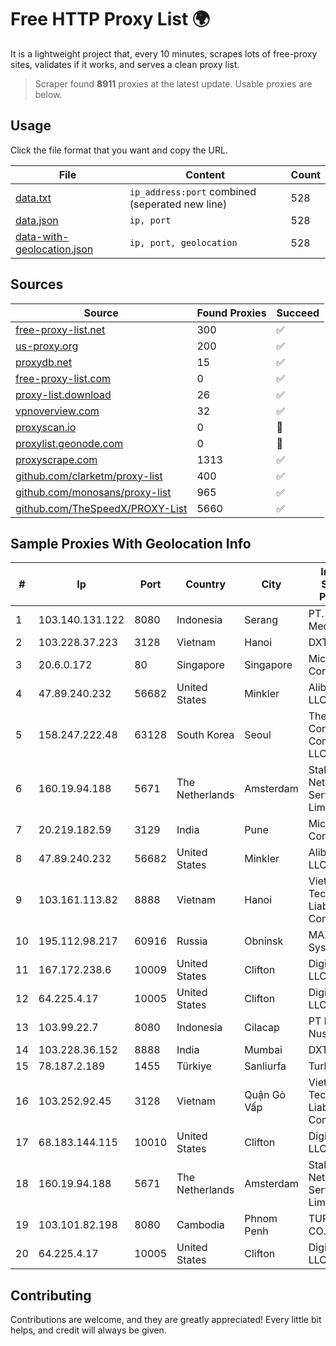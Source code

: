 
# Free HTTP Proxy List 🌍

It is a lightweight project that, every 10 minutes, scrapes lots of free-proxy sites, validates if it works, and serves a clean proxy list.


> Scraper found **8911** proxies at the latest update. Usable proxies are below.

## Usage

Click the file format that you want and copy the URL.


|File|Content|Count|
|----|-------|-----|
|[data.txt](https://raw.githubusercontent.com/themiralay/Proxy-List-World/master/data.txt)|`ip_address:port` combined (seperated new line)|528|
|[data.json](https://raw.githubusercontent.com/themiralay/Proxy-List-World/master/data.json)|`ip, port`|528|
|[data-with-geolocation.json](https://raw.githubusercontent.com/themiralay/Proxy-List-World/master/data-with-geolocation.json)|`ip, port, geolocation`|528|

## Sources

|Source|Found Proxies|Succeed|
|------|-------------|-------|
|[free-proxy-list.net](https://free-proxy-list.net)|300|✅|
|[us-proxy.org](https://www.us-proxy.org)|200|✅|
|[proxydb.net](http://proxydb.net)|15|✅|
|[free-proxy-list.com](https://free-proxy-list.com/?page=&port=&type%5B%5D=http&type%5B%5D=https&up_time=0&search=Search)|0|✅|
|[proxy-list.download](https://www.proxy-list.download/HTTP)|26|✅|
|[vpnoverview.com](https://vpnoverview.com/privacy/anonymous-browsing/free-proxy-servers)|32|✅|
|[proxyscan.io](https://www.proxyscan.io)|0|🚫|
|[proxylist.geonode.com](https://proxylist.geonode.com/api/proxy-list?limit=300&page=1&sort_by=lastChecked&sort_type=desc&protocols=http,https)|0|🚫|
|[proxyscrape.com](https://api.proxyscrape.com/v2/?request=displayproxies&protocol=http&timeout=10000&country=all&ssl=all&anonymity=all)|1313|✅|
|[github.com/clarketm/proxy-list](https://raw.githubusercontent.com/clarketm/proxy-list/master/proxy-list-raw.txt)|400|✅|
|[github.com/monosans/proxy-list](https://raw.githubusercontent.com/monosans/proxy-list/main/proxies/http.txt)|965|✅|
|[github.com/TheSpeedX/PROXY-List](https://raw.githubusercontent.com/TheSpeedX/PROXY-List/master/http.txt)|5660|✅|


## Sample Proxies With Geolocation Info

|#|Ip|Port|Country|City|Internet Service Provider|
|-|--|----|-------|----|-------------------------|
|1|103.140.131.122|8080|Indonesia|Serang|PT. Mitra Media Data|
|2|103.228.37.223|3128|Vietnam|Hanoi|DXT|
|3|20.6.0.172|80|Singapore|Singapore|Microsoft Corporation|
|4|47.89.240.232|56682|United States|Minkler|Alibaba.com LLC|
|5|158.247.222.48|63128|South Korea|Seoul|The Constant Company, LLC|
|6|160.19.94.188|5671|The Netherlands|Amsterdam|Stallion Network Services Limited|
|7|20.219.182.59|3129|India|Pune|Microsoft Corporation|
|8|47.89.240.232|56682|United States|Minkler|Alibaba.com LLC|
|9|103.161.113.82|8888|Vietnam|Hanoi|Viet Digital Technology Liability Company|
|10|195.112.98.217|60916|Russia|Obninsk|MAXnet Systems Ltd.|
|11|167.172.238.6|10009|United States|Clifton|DigitalOcean, LLC|
|12|64.225.4.17|10005|United States|Clifton|DigitalOcean, LLC|
|13|103.99.22.7|8080|Indonesia|Cilacap|PT Pesona Nusa Vision|
|14|103.228.36.152|8888|India|Mumbai|DXT|
|15|78.187.2.189|1455|Türkiye|Sanliurfa|TurkTelecom|
|16|103.252.92.45|3128|Vietnam|Quận Gò Vấp|Viet Digital Technology Liability Company|
|17|68.183.144.115|10010|United States|Clifton|DigitalOcean, LLC|
|18|160.19.94.188|5671|The Netherlands|Amsterdam|Stallion Network Services Limited|
|19|103.101.82.198|8080|Cambodia|Phnom Penh|TURBOTECH CO., LTD.|
|20|64.225.4.17|10005|United States|Clifton|DigitalOcean, LLC|



## Contributing

Contributions are welcome, and they are greatly appreciated! Every
little bit helps, and credit will always be given.

